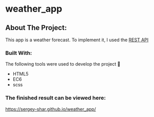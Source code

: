 # weather_app

<!-- ABOUT THE PROJECT -->
## About The Project:
This app is a weather forecast.  To implement it, I used the [REST API](https://weatherstack.com/) 



### Built With:
The following tools were used to develop the project :hammer:


* HTML5
* EC6
* scss


### The finished result can be viewed here:
https://sergey-shar.github.io/weather_app/





















